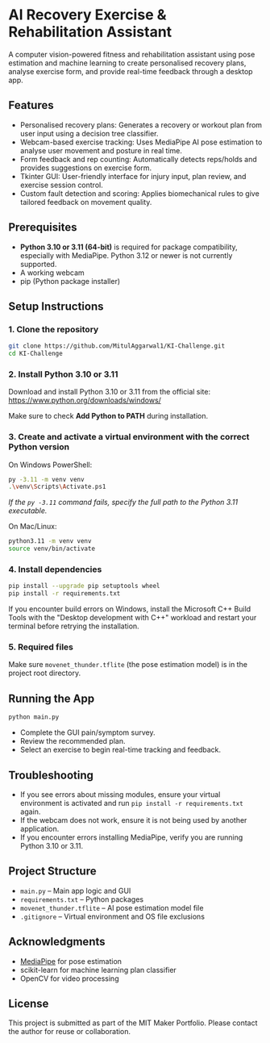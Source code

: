 # AI Recovery Exercise & Rehabilitation Assistant

A computer vision-powered fitness and rehabilitation assistant using pose estimation and machine learning to create personalised recovery plans, analyse exercise form, and provide real-time feedback through a desktop app.

## Features

- Personalised recovery plans: Generates a recovery or workout plan from user input using a decision tree classifier.
- Webcam-based exercise tracking: Uses MediaPipe AI pose estimation to analyse user movement and posture in real time.
- Form feedback and rep counting: Automatically detects reps/holds and provides suggestions on exercise form.
- Tkinter GUI: User-friendly interface for injury input, plan review, and exercise session control.
- Custom fault detection and scoring: Applies biomechanical rules to give tailored feedback on movement quality.

## Prerequisites

- **Python 3.10 or 3.11 (64-bit)** is required for package compatibility, especially with MediaPipe. Python 3.12 or newer is not currently supported.
- A working webcam
- pip (Python package installer)

## Setup Instructions

### 1. Clone the repository

```bash
git clone https://github.com/MitulAggarwal1/KI-Challenge.git
cd KI-Challenge
```

### 2. Install Python 3.10 or 3.11

Download and install Python 3.10 or 3.11 from the official site: https://www.python.org/downloads/windows/

Make sure to check **Add Python to PATH** during installation.

### 3. Create and activate a virtual environment with the correct Python version

On Windows PowerShell:

```bash
py -3.11 -m venv venv
.\venv\Scripts\Activate.ps1
```

*If the `py -3.11` command fails, specify the full path to the Python 3.11 executable.*

On Mac/Linux:

```bash
python3.11 -m venv venv
source venv/bin/activate
```

### 4. Install dependencies

```bash
pip install --upgrade pip setuptools wheel
pip install -r requirements.txt
```

If you encounter build errors on Windows, install the Microsoft C++ Build Tools with the "Desktop development with C++" workload and restart your terminal before retrying the installation.

### 5. Required files

Make sure `movenet_thunder.tflite` (the pose estimation model) is in the project root directory.

## Running the App

```bash
python main.py
```

- Complete the GUI pain/symptom survey.
- Review the recommended plan.
- Select an exercise to begin real-time tracking and feedback.

## Troubleshooting

- If you see errors about missing modules, ensure your virtual environment is activated and run `pip install -r requirements.txt` again.
- If the webcam does not work, ensure it is not being used by another application.
- If you encounter errors installing MediaPipe, verify you are running Python 3.10 or 3.11.

## Project Structure

- `main.py` – Main app logic and GUI  
- `requirements.txt` – Python packages  
- `movenet_thunder.tflite` – AI pose estimation model file  
- `.gitignore` – Virtual environment and OS file exclusions

## Acknowledgments

- [MediaPipe](https://mediapipe.dev/) for pose estimation  
- scikit-learn for machine learning plan classifier  
- OpenCV for video processing

## License

This project is submitted as part of the MIT Maker Portfolio. Please contact the author for reuse or collaboration.
